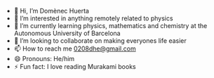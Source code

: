 - 👋 Hi, I’m Domènec Huerta
- 👀 I’m interested in anything remotely related to physics
- 🌱 I’m currently learning physics, mathematics and chemistry at the Autonomous University of Barcelona
- 💞️ I’m looking to collaborate on making everyones life easier 
- 📫 How to reach me 0208dhe@gmail.com
- 😄 Pronouns: He/him
- ⚡ Fun fact: I love reading Murakami books
